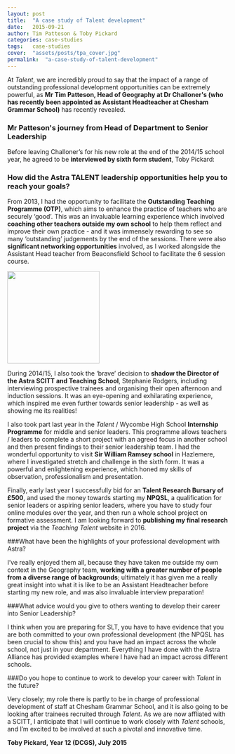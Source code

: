 ```yaml
---
layout: post
title:  "A case study of Talent development"
date:   2015-09-21
author: Tim Patteson & Toby Pickard
categories: case-studies
tags:	case-studies
cover:  "assets/posts/tpa_cover.jpg"
permalink:	"a-case-study-of-talent-development"
---
```


At _Talent_, we are incredibly proud to say that the impact of a range of outstanding professional development opportunities can be extremely powerful, as __Mr Tim Patteson, Head of Geography at Dr Challoner's (who has recently been appointed as Assistant Headteacher at Chesham Grammar School)__ has recently revealed.

### Mr Patteson's journey from Head of Department to Senior Leadership

Before leaving Challoner’s for his new role at the end of the 2014/15 school year, he agreed to be __interviewed by sixth form student__, Toby Pickard:

### How did the Astra TALENT leadership opportunities help you to reach your goals?

From 2013, I had the opportunity to facilitate the __Outstanding Teaching Programme (OTP)__, which aims to enhance the practice of teachers who are securely ‘good’.  This was an invaluable learning experience which involved __coaching other teachers outside my own school__ to help them reflect and improve their own practice - and it was immensely rewarding to see so many ‘outstanding’ judgements by the end of the sessions.  There were also __significant networking opportunities__ involved, as I worked alongside the Assistant Head teacher from Beaconsfield School to facilitate the 6 session course.

<img src="{{site.baseurl}}{{site.post_assets}}/TPA.jpg" style="width: 15em;" class="inline-right" />

During 2014/15, I also took the ‘brave’ decision to __shadow the Director of the Astra SCITT and Teaching School__, Stephanie Rodgers, including interviewing prospective trainees and organising their open afternoon and induction sessions.  It was an eye-opening and exhilarating experience, which inspired me even further towards senior leadership - as well as showing me its realities!

I also took part last year in the _Talent_ / Wycombe High School __Internship Programme__ for middle and senior leaders.  This programme allows teachers / leaders to complete a short project with an agreed focus in another school and then present findings to their senior leadership team.  I had the wonderful opportunity to visit __Sir William Ramsey school__ in Hazlemere, where I investigated stretch and challenge in the sixth form.  It was a powerful and enlightening experience, which honed my skills of observation, professionalism and presentation.

Finally, early last year I successfully bid for an __Talent Research Bursary of £500__, and used the money towards starting my __NPQSL__, a qualification for senior leaders or aspiring senior leaders, where you have to study four online modules over the year, and then run a whole school project on formative assessment.  I am looking forward to __publishing my final research project__ via the _Teaching Talent_ website in 2016.

###What have been the highlights of your professional development with Astra?

I’ve really enjoyed them all, because they have taken me outside my own context in the Geography team, __working with a greater number of people from a diverse range of backgrounds__; ultimately it has given me a really great insight into what it is like to be an Assistant Headteacher before starting my new role, and was also invaluable interview preparation!

###What advice would you give to others wanting to develop their career into Senior Leadership?

I think when you are preparing for SLT, you have to have evidence that you are both committed to your own professional development (the NPQSL has been crucial to show this) and you have had an impact across the whole school, not just in your department.  Everything I have done with the Astra Alliance has provided examples where I have had an impact across different schools. 

###Do you hope to continue to work to develop your career with _Talent_ in the future?

Very closely; my role there is partly to be in charge of professional development of staff at Chesham Grammar School, and it is also going to be looking after trainees recruited through _Talent_.  As we are now affliated with a SCITT, I anticipate that I will continue to work closely with _Talent_ schools, and I’m excited to be involved at such a pivotal and innovative time.

__Toby Pickard, Year 12 (DCGS), July 2015__